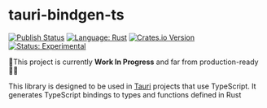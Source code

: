 # tauri-bindgen-ts
[![Publish Status](https://github.com/antoniusnaumann/tauri-bindgen-ts/actions/workflows/publish.yml/badge.svg)](https://github.com/antoniusnaumann/tauri-bindgen-ts/actions)
[![Language: Rust](https://img.shields.io/badge/Language-Rust-F46623)](https://www.rust-lang.org)
[![Crates.io Version](https://img.shields.io/crates/v/tauri-bindgen-ts)](https://crates.io/crates/tauri-bindgen-ts)
[![Status: Experimental](https://img.shields.io/badge/Status-Experimental-ff0994)](https://img.shields.io/badge/Status-Experimental-ff0994)

🚧This project is currently **Work In Progress** and far from production-ready👷‍♀️

This library is designed to be used in [Tauri](tauri.app) projects that use TypeScript. It generates TypeScript bindings to types and functions defined in Rust 
